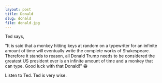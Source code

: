 ```yaml
---
layout: post
title: Donald
slug: donald
file: donald.jpg
---
```


Ted says, 

"It is said that a monkey hitting keys at random on a typewriter for an infinite amount of time will eventually write the complete works of Shakespeare.
Therefore it stands to reason, all Donald Trump needs to be considered the greatest US president ever is an infinite amount of time and a monkey that can type. Good luck with that Donald!" 😁

Listen to Ted.
Ted is very wise.
